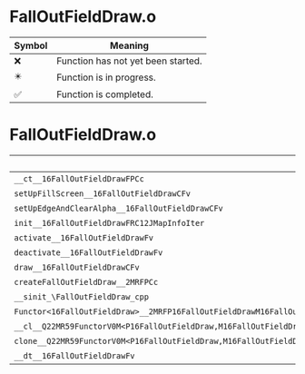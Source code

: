 # FallOutFieldDraw.o
| Symbol | Meaning 
| ------------- | ------------- 
| :x: | Function has not yet been started. 
| :eight_pointed_black_star: | Function is in progress. 
| :white_check_mark: | Function is completed. 


# FallOutFieldDraw.o
| Symbol | Decompiled? |
| ------------- | ------------- |
| `__ct__16FallOutFieldDrawFPCc` | :x: |
| `setUpFillScreen__16FallOutFieldDrawCFv` | :x: |
| `setUpEdgeAndClearAlpha__16FallOutFieldDrawCFv` | :x: |
| `init__16FallOutFieldDrawFRC12JMapInfoIter` | :x: |
| `activate__16FallOutFieldDrawFv` | :x: |
| `deactivate__16FallOutFieldDrawFv` | :x: |
| `draw__16FallOutFieldDrawCFv` | :x: |
| `createFallOutFieldDraw__2MRFPCc` | :x: |
| `__sinit_\FallOutFieldDraw_cpp` | :x: |
| `Functor<16FallOutFieldDraw>__2MRFP16FallOutFieldDrawM16FallOutFieldDrawFPCvPv_v_Q22MR59FunctorV0M<P16FallOutFieldDraw,M16FallOutFieldDrawFPCvPv_v>` | :x: |
| `__cl__Q22MR59FunctorV0M<P16FallOutFieldDraw,M16FallOutFieldDrawFPCvPv_v>CFv` | :x: |
| `clone__Q22MR59FunctorV0M<P16FallOutFieldDraw,M16FallOutFieldDrawFPCvPv_v>CFP7JKRHeap` | :x: |
| `__dt__16FallOutFieldDrawFv` | :x: |
